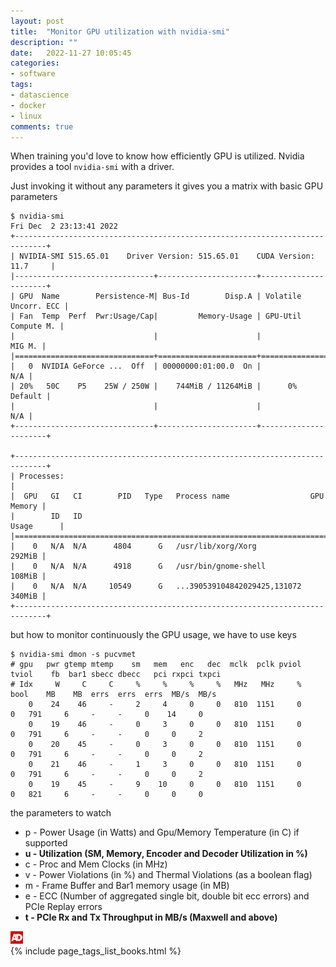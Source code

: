 ```yaml
---
layout: post
title:  "Monitor GPU utilization with nvidia-smi"
description: ""
date:   2022-11-27 10:05:45
categories:
- software
tags:
- datascience
- docker
- linux
comments: true
---
```


When training you'd love to know how efficiently GPU is utilized. Nvidia provides 
a tool `nvidia-smi` with a driver.

Just invoking it without any parameters it gives you a matrix with basic GPU parameters

```
$ nvidia-smi
Fri Dec  2 23:13:41 2022       
+-----------------------------------------------------------------------------+
| NVIDIA-SMI 515.65.01    Driver Version: 515.65.01    CUDA Version: 11.7     |
|-------------------------------+----------------------+----------------------+
| GPU  Name        Persistence-M| Bus-Id        Disp.A | Volatile Uncorr. ECC |
| Fan  Temp  Perf  Pwr:Usage/Cap|         Memory-Usage | GPU-Util  Compute M. |
|                               |                      |               MIG M. |
|===============================+======================+======================|
|   0  NVIDIA GeForce ...  Off  | 00000000:01:00.0  On |                  N/A |
| 20%   50C    P5    25W / 250W |    744MiB / 11264MiB |      0%      Default |
|                               |                      |                  N/A |
+-------------------------------+----------------------+----------------------+
                                                                               
+-----------------------------------------------------------------------------+
| Processes:                                                                  |
|  GPU   GI   CI        PID   Type   Process name                  GPU Memory |
|        ID   ID                                                   Usage      |
|=============================================================================|
|    0   N/A  N/A      4804      G   /usr/lib/xorg/Xorg                292MiB |
|    0   N/A  N/A      4918      G   /usr/bin/gnome-shell              108MiB |
|    0   N/A  N/A     10549      G   ...390539104842029425,131072      340MiB |
+-----------------------------------------------------------------------------+
```

but how to monitor continuously the GPU usage, we have to use keys 

```
$ nvidia-smi dmon -s pucvmet
# gpu   pwr gtemp mtemp    sm   mem   enc   dec  mclk  pclk pviol tviol    fb  bar1 sbecc dbecc   pci rxpci txpci
# Idx     W     C     C     %     %     %     %   MHz   MHz     %  bool    MB    MB  errs  errs  errs  MB/s  MB/s
    0    24    46     -     2     4     0     0   810  1151     0     0   791     6     -     -     0    14     0
    0    19    46     -     0     3     0     0   810  1151     0     0   791     6     -     -     0     0     2
    0    20    45     -     0     3     0     0   810  1151     0     0   791     6     -     -     0     0     2
    0    21    46     -     1     3     0     0   810  1151     0     0   791     6     -     -     0     0     2
    0    19    45     -     9    10     0     0   810  1151     0     0   821     6     -     -     0     0     0
```

the parameters to watch

* p - Power Usage (in Watts) and Gpu/Memory Temperature (in C) if supported
* **u - Utilization (SM, Memory, Encoder and Decoder Utilization in %)**
* c - Proc and Mem Clocks (in MHz)
* v - Power Violations (in %) and Thermal Violations (as a boolean flag) 
* m - Frame Buffer and Bar1 memory usage (in MB)
* e - ECC (Number of aggregated single bit, double bit ecc errors) and PCIe Replay errors
* **t - PCIe Rx and Tx Throughput in MB/s (Maxwell and above)**

<div>
  <img id="ads_logo" alt="ads" src="/public/images/ads.png" style="max-width: 20px;" />
  <div class="image-grid">
    {% include page_tags_list_books.html %}
  </div>
</div>

